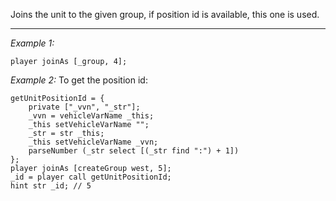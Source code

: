Joins the unit to the given group, if position id is available, this one is used.


---
*Example 1:*
```sqf
player joinAs [_group, 4];
```

*Example 2:*
To get the position id:

```sqf
getUnitPositionId = {
	private ["_vvn", "_str"];
	_vvn = vehicleVarName _this;
	_this setVehicleVarName "";
	_str = str _this;
	_this setVehicleVarName _vvn;
	parseNumber (_str select [(_str find ":") + 1])
};
player joinAs [createGroup west, 5];
_id = player call getUnitPositionId;
hint str _id; // 5
```